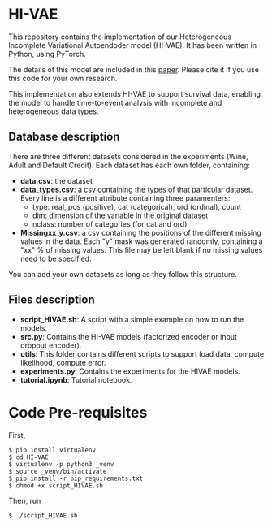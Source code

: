# HI-VAE

This repository contains the implementation of our Heterogeneous Incomplete Variational Autoendoder model (HI-VAE). It has been written in Python, using PyTorch.

The details of this model are included in this [paper](https://arxiv.org/abs/1807.03653). Please cite it if you use this code for your own research.

This implementation also extends HI-VAE to support survival data, enabling the model to handle time-to-event analysis with incomplete and heterogeneous data types.

## Database description

There are three different datasets considered in the experiments (Wine, Adult and Default Credit). Each dataset has each own folder, containing:

* **data.csv**: the dataset
* **data_types.csv**: a csv containing the types of that particular dataset. Every line is a different attribute containing three paramenters:
	* type: real, pos (positive), cat (categorical), ord (ordinal), count
	* dim: dimension of the variable in the original dataset
	* nclass: number of categories (for cat and ord)
* **Missingxx_y.csv**: a csv containing the positions of the different missing values in the data. Each "y" mask was generated randomly, containing a "xx" % of missing values. This file may be left blank if no missing values need to be specified.

You can add your own datasets as long as they follow this structure.

## Files description

* **script_HIVAE.sh**: A script with a simple example on how to run the models.
* **src.py**: Contains the HI-VAE models (factorized encoder or input dropout encoder).
* **utils**: This folder contains different scripts to support load data, compute likelihood, compute error.
* **experiments.py**: Contains the experiments for the HIVAE models.
* **tutorial.ipynb**: Tutorial notebook.


# Code Pre-requisites

First,
```console
$ pip install virtualenv
$ cd HI-VAE
$ virtualenv -p python3 _venv
$ source _venv/bin/activate
$ pip install -r pip_requirements.txt
$ chmod +x script_HIVAE.sh
```

Then, run
```console
$ ./script_HIVAE.sh
```
